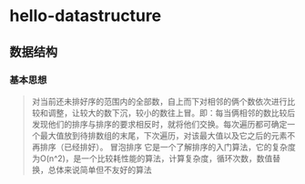 # hello-datastructure
## 数据结构
### 基本思想
>  对当前还未排好序的范围内的全部数，自上而下对相邻的俩个数依次进行比较和调整，让较大的数下沉，较小的数往上冒。即：每当俩相邻的数比较后发现他们的排序与排序的要求相反时，就将他们交换。每次遍历都可确定一个最大值放到待排数组的末尾，下次遍历，对该最大值以及它之后的元素不再排序（已经排好）。
>冒泡排序 它是一个了解排序的入门算法，它的复杂度为O(n^2)，是一个比较耗性能的算法，计算复杂度，循环次数，数值替换，总体来说简单但不友好的算法
